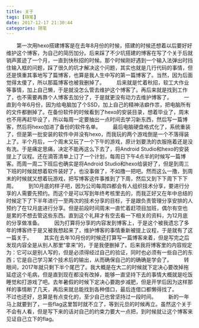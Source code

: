 ```yaml
---
title: 关于
tags: [随笔]
date: 2017-12-17 21:30:44
categories: 随笔
---
```

&emsp;&emsp;第一次用hexo搭建博客是在去年8月份的时候，搭建的时候还想着以后要好好维护这个博客，为自己的简历加分。后来踩了不少坑搭建的博客在写了个关于后就销声匿迹了一个月，一直到快秋招的时候。那个时候刚好遇到一个输入法弹出时挡住输入框的问题，踩了很久的坑才解决这个问题，其实也就是几行代码的事情，但还是慎重其事地写了篇博客，也算是我人生中写的第一篇博客了。当然，因为后面觉得太傻了，所以那篇博客也被我删掉了。
&emsp;&emsp;后来就是忙着秋招，软工大作业等事情，加上自己懒，于是就没怎么管去维护这个博客了。再后来就是找到工作了，也不需要再靠个人博客去加分了，于是就更没有动力去维护博客了。
&emsp;&emsp;一直到今年6月份，因为给电脑加了个SSD，加上自己的精神洁癖作祟，把电脑所有的文件都删掉了。在备份软件的时候看到了hexo的安装目录，想着毕业了，周末也不用再赶毕设了，所以每周一定要抽出一点时间去学习新东西，然后写一篇博客，然后将hexo加进了备份的软件名单。
&emsp;&emsp;最后电脑硬盘格式化了，系统重装了，但是第一批安装的软件中并没有hexo，而我玩的两个游戏倒是一个不落得装上了。半个月后，一个周末又玩了一个下午的游戏，原计划要洗的衣服拖着还是没有洗。于是痛定思痛，决定不能再这么下去了，将Android Studio和hexo的安装提上了议程。还在滴答清单上订了一个计划，每周日下午4点半的时候写一篇博客。而周一周二下班后也确实是将Android Studio和hexo给装好了，但是到周三下班的时候就想着软件装好了，也没事做了，不如撸一把吧。然而这么一撸，到周末的时候就又想着玩游戏，把写博客这件事推到了下周，然后又到下下周下下下周。
&emsp;&emsp;到10月底的样子吧，因为公司每周四都会有人组织技术分享，要进行分享的人需要先预约。而这个是可以写到年终考核里去的，而我正好又在年中总结的时候定下了下半年进行一至两次的技术分享的目标，于是跟负责管理分享安排的人预约了在12月底进行分享。但是前段时间周末一直忙着赶项目加班，偶尔有空也是累的不想去管这些东西。直到这个礼拜才有空去看一下相关的资料，为12月底的分享做准备。
&emsp;&emsp;因为打算将分享的内容发到博客上，于是这个被我遗忘了多年的博客终于是又被我想起来了，维护博客的事情重新被提上议程，于是就有了这一篇关于。
&emsp;&emsp;其实在去年10月份的时候还打算写一篇博客来着，但是写完之后发现内容全是从别人那里“拿来”的，于是我便删掉了。后来我将博客里的内容规定为：它可以是别人写的，但是必须得经过自己的验证，同时也必须有一些自己的东西；它是自己学习某个技术后的输出，从而确保自己的的确确是学会了。
&emsp;&emsp;转眼间，2017年就只剩下半个尾巴了。我大概是在大二的时候就下定决心要改掉拖延症这个毛病，但是直到现在都没有改掉，能够一直坚持下去的事情大概就是吃饭睡觉和打游戏了吧。去年暑假的时候下定决心要跑步减肥，但是开学后因为这样那样的事情断了几天，再后来就总能找到各种借口，最后连借口都懒得找了。
&emsp;&emsp;不过也还好，总算是有点变化的，至少自己也曾坚持过一段时间。
&emsp;&emsp;新的一年马上就要到了，一些flag这里暂时就不立了，等到元旦的时候再立。虽然这个关于不会有人看，但是写下来的话对自己的约束力要大一点把，到时候就让这个博客来见证自己立下的flag。

